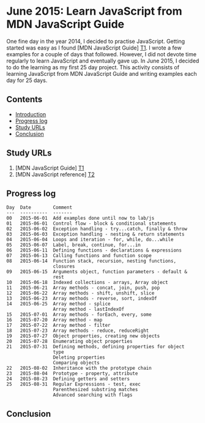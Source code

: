 June 2015: Learn JavaScript from MDN JavaScript Guide
=====================================================

One fine day in the year 2014, I decided to practise JavaScript. Getting
started was easy as I found [MDN JavaScript Guide] [T1]. I wrote a few
examples for a couple of days that followed. However, I did not devote
time regularly to learn JavaScript and eventually gave up. In June 2015,
I decided to do the learning as my first 25 day project. This activity
consists of learning JavaScript from MDN JavaScript Guide and writing
examples each day for 25 days.

Contents
--------
* [Introduction](#readme)
* [Progress log](#progress-log)
* [Study URLs](#study-urls)
* [Conclusion](#conclusion)

Study URLs
----------

01. [MDN JavaScript Guide] [T1]
02. [MDN JavaScript reference] [T2]

 [T1]: https://developer.mozilla.org/en-US/docs/Web/JavaScript/Guide
 [T2]: https://developer.mozilla.org/en-US/docs/Web/JavaScript/Reference

Progress log
------------

    Day  Date        Comment
    ---  ----------  -------
    00   2015-06-01  Add examples done until now to lab/js 
    01   2015-06-01  Control flow - block & conditional statements
    02   2015-06-02  Exception handling - try...catch, finally & throw
    03   2015-06-03  Exception handling - nesting & return statements
    04   2015-06-04  Loops and iteration - for, while, do...while
    05   2015-06-07  Label, break, continue, for...in
    06   2015-06-11  Defining functions - declarations & expressions
    07   2015-06-13  Calling functions and function scope
    08   2015-06-14  Function stack, recursion, nesting functions,
                     closures
    09   2015-06-15  Arguments object, function parameters - default &
                     rest
    10   2015-06-18  Indexed collections - arrays, Array object                 
    11   2015-06-21  Array methods - concat, join, push, pop
    12   2015-06-22  Array methods - shift, unshift, slice
    13   2015-06-23  Array methods - reverse, sort, indexOf
    14   2015-06-25  Array method - splice
                     Array method - lastIndexOf
    15   2015-07-01  Array methods - forEach, every, some          
    16   2015-07-20  Array method - map
    17   2015-07-22  Array method - filter
    18   2015-07-23  Array methods - reduce, reduceRight
    19   2015-07-27  Object properties, creating new objects 
    20   2015-07-28  Enumerating object properties
    21   2015-07-31  Defining methods, defining properties for object
                     type
                     Deleting properties
                     Comparing objects
    22   2015-08-02  Inheritance with the prototype chain
    23   2015-08-04  Prototype - property, attribute
    24   2015-08-23  Defining getters and setters
    25   2015-08-31  Regular Expressions - test, exec
                     Parenthesized substring matches
                     Advanced searching with flags
    
Conclusion
----------
